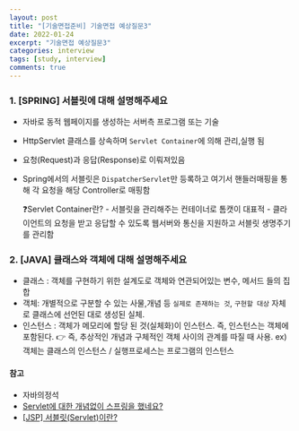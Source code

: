 ```yaml
---
layout: post
title: "[기술면접준비] 기술면접 예상질문3"
date: 2022-01-24
excerpt: "기술면접 예상질문3"
categories: interview
tags: [study, interview]
comments: true
---
```



### 1. [SPRING] 서블릿에 대해 설명해주세요
   - 자바로 동적 웹페이지를 생성하는 서버측 프로그램 또는 기술
   - HttpServlet 클래스를 상속하며 `Servlet Container`에 의해 관리,실행 됨
   - 요청(Request)과 응답(Response)로 이뤄져있음
   - Spring에서의 서블릿은 `DispatcherServlet`만 등록하고 여기서 핸들러매핑을 통해 각 요청을 해당 Controller로 매핑함<br>

      ❓Servlet Container란?
         - 서블릿을 관리해주는 컨테이너로 톰캣이 대표적
         - 클라이언트의 요청을 받고 응답할 수 있도록 웹서버와 통신을 지원하고 서블릿 생명주기를 관리함
   

### 2. [JAVA] 클래스와 객체에 대해 설명해주세요
   - 클래스 : 객체를 구현하기 위한 설계도로 객체와 연관되어있는 변수, 메서드 들의 집합 
   - 객체: 개별적으로 구분할 수 있는 사물,개념 등 `실제로 존재하는 것`, `구현할 대상` 자체로 클래스에 선언된 대로 생성된 실체.
   - 인스턴스 : 객체가 메모리에 할당 된 것(실체화)이 인스턴스. 즉, 인스턴스는 객체에 포함된다.
   👉 즉, 추상적인 개념과 구체적인 객체 사이의 관계를 따질 때 사용. 
      ex) 객체는 클래스의 인스턴스 / 실행프로세스는 프로그램의 인스턴스
   
   
#### 참고
 - 자바의정석
 - <a href='https://jeong-pro.tistory.com/222'>Servlet에 대한 개념없이 스프링을 했네요? </a>
 - <a href='https://mangkyu.tistory.com/14'>[JSP] 서블릿(Servlet)이란?</a>